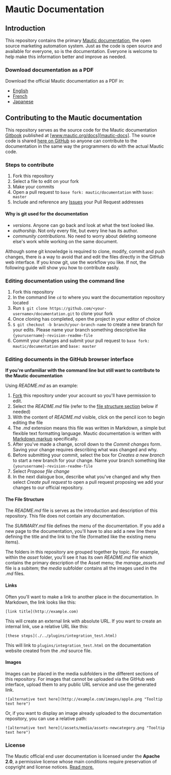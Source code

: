# Mautic Documentation

## Introduction
This repository contains the primary [Mautic documentation][mautic-docs], the open source marketing automation system. Just as the code is open source and available for everyone, so is the documentation. Everyone is welcome to help make this information better and improve as needed.

### Download documentation as a PDF

Download the official Mautic documentation as a PDF in:
* [English][docs-eng]
* [French][docs-fr]
* [Japanese][docs-jp]


## Contributing to the Mautic documentation

This repository serves as the source code for the Mautic documentation [Gitbook][gitbook] published at [www.mautic.org/docs][mautic-docs]. The source code is shared [here on GitHub][mautic-docs-github] so anyone can contribute to the documentation in the same way the programmers do with the actual Mautic code.

### Steps to contribute

1. Fork this repository
2. Select a file to edit on your fork
3. Make your commits
4. Open a pull request to `base fork: mautic/documentation` with `base: master`
5. Include and reference any [Issues][doc-issues] your Pull Request addresses


#### Why is git used for the documentation

- *versions*. Anyone can go back and look at what the text looked like.
- *authorship*. Not only every file, but every line has its author.
- *community contributions*. No need to worry about deleting someone else's work while working on the same document.

Although some git knowledge is required to clone, modify, commit and push changes, there is a way to avoid that and edit the files directly in the GitHub web interface. If you know git, use the workflow you like. If not, the following guide will show you how to contribute easily.

### Editing documentation using the command line

1. Fork this repository
2. In the command line `cd` to where you want the documentation repository located
3. Run `$ git clone https://github.com/<your-username>/documentation.git` to clone your fork
4. Once cloning has completed, open the project in your editor of choice
5. `$ git checkout -b branch/your-branch-name` to create a new branch for your edits. Please name your branch something descriptive like `{yourusername}-revision-readme-file`
6. Commit your changes and submit your pull request to `base fork: mautic/documentation` and `base: master`

### Editing documents in the GitHub browser interface
**If you're unfamiliar with the command line but still want to contribute to the Mautic documentation**

Using *README.md* as an example:
1. [Fork][mautic-docs-fork] this repository under your account so you'll have permission to edit.
2. Select the *README.md* file (refer to the [file structure section](#file-structure) below if needed)
3. With the content of *README.md* visible, click on the pencil icon to begin editing the file
4. The *.md* extension means this file was written in Markdown, a simple but flexible text formatting language. Mautic documentation is written with [Markdown markup][markup] specifically.
5. After you've made a change, scroll down to the *Commit changes* form. Saving your change requires describing what was changed and why.
6. Before submitting your commit, select the box for *Creates a new branch* to start a new branch for your change. Name your branch something like `{yourusername}-revision-readme-file`
7. Select *Propose file change*
8. In the next dialogue box, describe what you've changed and why then select *Create pull request* to open a pull request proposing we add your changes to our official repository.


<h4 id="file-structure">The File Structure</h4>

The *README.md* file is serves as the introduction and description of this repository. This file does not contain any documentation.

The *SUMMARY.md* file defines the menu of the documentation. If you add a new page to the documentation, you'll have to also add a new line there defining the title and the link to the file (formatted like the existing menu items).

The folders in this repository are grouped together by topic. For example, within the *asset* folder, you'll see it has its own *README.md* file which contains the primary description of the Asset menu; the *manage_assets.md* file is a subitem; the *media* subfolder contains all the images used in the *.md* files.

#### Links

Often you'll want to make a link to another place in the documentation. In Markdown, the link looks like this:

```
[link title](http://example.com)
```

This will create an external link with absolute URL. If you want to create an internal link, use a relative URL like this:

```
[these steps](./../plugins/integration_test.html)
```
This will link to `plugins/integration_test.html` on the documentation website created from the *.md* source file.

#### Images

Images can be placed in the media subfolders in the different sections of this repository. For images that cannot be uploaded via the GitHub web interface, upload them to any public URL service and use the generated link.

```
![alternative text here](http://example.com/images/apple.png "Tooltip text here")
```
Or, if you want to display an image already uploaded to the documentation repository, you can use a relative path:

```
![alternative text here](/assets/media/assets-newcategory.png "Tooltip text here")
```

### License

The Mautic official end user documentation is licensed under the **Apache 2.0**, a permissive license whose main conditions require preservation of copyright and license notices. [Read more.][mautic-doc-license]


<!--
Links below
-->

[mautic-docs]: https://mautic.org/docs/

[docs-eng]: https://mautic.org/docs/mautic_docs_en.pdf

[docs-fr]: https://mautic.org/docs/mautic_docs_fr.pdf

[docs-jp]: https://mautic.org/docs/mautic_docs_jp.pdf

[gitbook]: https://www.gitbook.com/

[mautic-docs-github]: https://github.com/mautic/documentation

[doc-issues]: https://github.com/mautic/documentation/issues

[mautic-docs-fork]: https://github.com/mautic/documentation#fork-destination-box

[markup]: https://daringfireball.net/projects/markdown/

[mautic-doc-license]: https://github.com/mautic/documentation/blob/master/LICENSE

[developer-docs]: https://developer.mautic.org

[developer-docs-github]: https://github.com/mautic/developer-documentation
